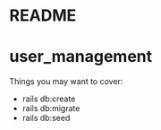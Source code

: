 # README
# user_management
Things you may want to cover:
* rails db:create
* rails db:migrate
* rails db:seed




